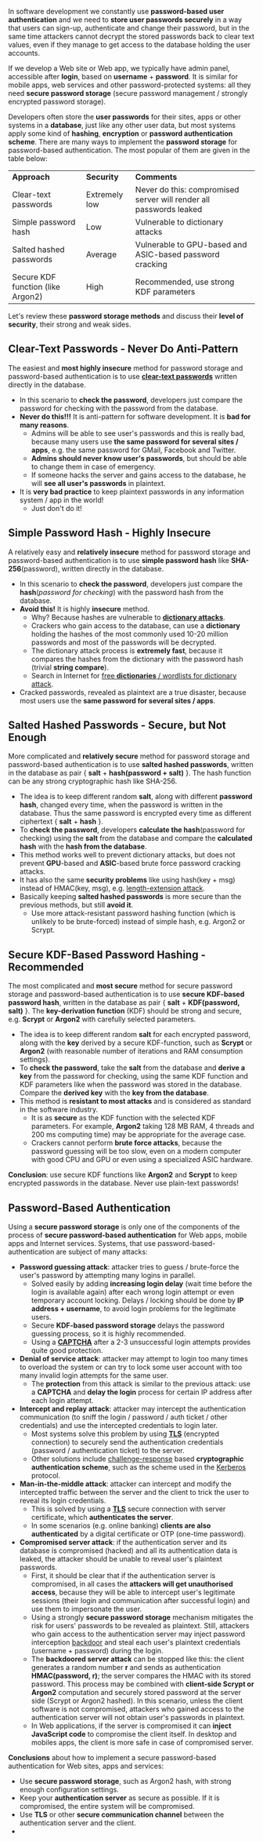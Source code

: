 In software development we constantly use **password-based user authentication** and we need to **store user passwords securely** in a way that users can sign-up, authenticate and change their password, but in the same time attackers cannot decrypt the stored passwords back to clear text values, even if they manage to get access to the database holding the user accounts.

If we develop a Web site or Web app, we typically have admin panel, accessible after **login**, based on **username** + **password**. It is similar for mobile apps, web services and other password-protected systems: all they need **secure password storage** (secure password management / strongly encrypted password storage).

Developers often store the **user passwords** for their sites, apps or other systems in a **database**, just like any other user data, but most systems apply some kind of **hashing**, **encryption** or **password authentication scheme**. There are many ways to implement the **password storage** for password-based authentication. The most popular of them are given in the table below:

|                                   |               |                                                                    |
| --------------------------------- | ------------- | ------------------------------------------------------------------ |
| **Approach**                      | **Security**  | **Comments**                                                       |
| Clear-text passwords              | Extremely low | Never do this: compromised server will render all passwords leaked |
| Simple password hash              | Low           | Vulnerable to dictionary attacks                                   |
| Salted hashed passwords           | Average       | Vulnerable to GPU-based and ASIC-based password cracking           |
| Secure KDF function (like Argon2) | High          | Recommended, use strong KDF parameters                             |

Let's review these **password storage methods** and discuss their **level of security**, their strong and weak sides.

## Clear-Text Passwords - Never Do Anti-Pattern

The easiest and **most highly insecure** method for password storage and password-based authentication is to use [**clear-text passwords**](https://en.wikipedia.org/wiki/Plaintext) written directly in the database.

* In this scenario to **check the password**, developers just compare the password for checking with the password from the database.
* **Never do this!!!** It is anti-pattern for software development. It is **bad for many reasons**.
  * Admins will be able to see user's passwords and this is really bad, because many users use **the same password for several sites / apps**, e.g. the same password for GMail, Facebook and Twitter.
  * **Admins should never know user's passwords**, but should be able to change them in case of emergency.
  * If someone hacks the server and gains access to the database, he will **see all user's passwords** in plaintext.
* It is **very bad practice** to keep plaintext passwords in any information system / app in the world!
  * Just don't do it!

## Simple Password Hash - Highly Insecure

A relatively easy and **relatively insecure** method for password storage and password-based authentication is to use **simple password hash** like **SHA-256**(password), written directly in the database.

* In this scenario to **check the password**, developers just compare the **hash**(_password for checking_) with the password hash from the database.
* **Avoid this!** It is highly **insecure** method.
  * Why? Because hashes are vulnerable to [**dictionary attacks**](https://en.wikipedia.org/wiki/Dictionary\_attack).
  * Crackers who gain access to the database, can use a **dictionary** holding the hashes of the most commonly used 10-20 million passwords and most of the passwords will be decrypted.
  * The dictionary attack process is **extremely fast**, because it compares the hashes from the dictionary with the password hash (trivial **string compare**).
  * Search in Internet for [free **dictionaries** / wordlists for dictionary attack](https://www.google.com/search?q=password+cracking+dictionary+download).
* Cracked passwords, revealed as plaintext are a true disaster, because most users use the **same password for several sites / apps**.

## Salted Hashed Passwords - Secure, but Not Enough

More complicated and **relatively secure** method for password storage and password-based authentication is to use **salted hashed passwords**, written in the database as pair { **salt** + **hash(password + salt)** }. The hash function can be any strong cryptographic hash like SHA-256.

* The idea is to keep different random **salt**, along with different **password hash**, changed every time, when the password is written in the database. Thus the same password is encrypted every time as different ciphertext { **salt** + **hash** }.
* To **check the password**, developers **calculate the hash**(password for checking) using the **salt** from the database and compare the **calculated hash** with the **hash from the database**.
* This method works well to prevent dictionary attacks, but does not prevent **GPU**-based and **ASIC**-based brute force password cracking attacks.
* It has also the same **security problems** like using hash(key + msg) instead of HMAC(key, msg), e.g. [length-extension attack](https://en.wikipedia.org/wiki/Length\_extension\_attack).
* Basically keeping **salted hashed passwords** is more secure than the previous methods, but still **avoid it**.
  * Use more attack-resistant password hashing function (which is unlikely to be brute-forced) instead of simple hash, e.g. Argon2 or Scrypt.

## Secure KDF-Based Password Hashing - Recommended

The most complicated and **most secure** method for secure password storage and password-based authentication is to use **secure KDF-based password hash**, written in the database as pair { **salt** + **KDF(password, salt)** }. The **key-derivation function** (KDF) should be strong and secure, e.g. **Scrypt** or **Argon2** with carefully selected parameters.

* The idea is to keep different random **salt** for each encrypted password, along with the **key** derived by a secure KDF-function, such as **Scrypt** or **Argon2** (with reasonable number of iterations and RAM consumption settings).
* To **check the password**, take the **salt** from the database and **derive a key** from the password for checking, using the same KDF function and KDF parameters like when the password was stored in the database. Compare the **derived key** with the **key from the database**.
* This method is **resistant to most attacks** and is considered as standard in the software industry.
  * It is as **secure** as the KDF function with the selected KDF parameters. For example, **Argon2** taking 128 MB RAM, 4 threads and 200 ms computing time) may be appropriate for the average case.
  * Crackers cannot perform **brute force attacks**, because the password guessing will be too slow, even on a modern computer with good CPU and GPU or even using a specialized ASIC hardware.

**Conclusion**: use secure KDF functions like **Argon2** and **Scrypt** to keep encrypted passwords in the database. Never use plain-text passwords!

## Password-Based Authentication

Using a **secure password storage** is only one of the components of the process of **secure password-based authentication** for Web apps, mobile apps and Internet services. Systems, that use password-based-authentication are subject of many attacks:

* **Password guessing attack**: attacker tries to guess / brute-force the user's password by attempting many logins in parallel.
  * Solved easily by adding **increasing login delay** (wait time before the login is available again) after each wrong login attempt or even temporary account locking. Delays / locking should be done by **IP address + username**, to avoid login problems for the legitimate users.
  * Secure **KDF-based password storage** delays the password guessing process, so it is highly recommended.
  * Using a [**CAPTCHA**](https://en.wikipedia.org/wiki/CAPTCHA) after a 2-3 unsuccessful login attempts provides quite good protection.
* **Denial of service attack**: attacker may attempt to login too many times to overload the system or can try to lock some user account with too many invalid login attempts for the same user.
  * The **protection** from this attack is similar to the previous attack: use a **CAPTCHA** and **delay the login** process for certain IP address after each login attempt.
* **Intercept and replay attack**: attacker may intercept the authentication communication (to sniff the login / password / auth ticket / other credentials) and use the intercepted credentials to login later.
  * Most systems solve this problem by using [**TLS**](https://en.wikipedia.org/wiki/Transport\_Layer\_Security) (encrypted connection) to securely send the authentication credentials (password / authentication ticket) to the server.
  * Other solutions include [challenge-response](https://en.wikipedia.org/wiki/Challenge%E2%80%93response\_authentication) based **cryptographic authentication scheme**, such as the scheme used in the [Kerberos](https://en.wikipedia.org/wiki/Kerberos\_\(protocol\)) protocol.
* **Man-in-the-middle attack**: attacker can intercept and modify the intercepted traffic between the server and the client to trick the user to reveal its login credentials.
  * This is solved by using a [**TLS**](https://en.wikipedia.org/wiki/Transport\_Layer\_Security) secure connection with server certificate, which **authenticates the server**.
  * In some scenarios (e.g. online banking) **clients are also authenticated** by a digital certificate or OTP (one-time password).
* **Compromised server attack**: if the authentication server and its database is compromised (hacked) and all its authentication data is leaked, the attacker should be unable to reveal user's plaintext passwords.
  * First, it should be clear that if the authentication server is compromised, in all cases the **attackers will get unauthorised access**, because they will be able to intercept user's legitimate sessions (their login and communication after successful login) and use them to impersonate the user.
  * Using a strongly **secure password storage** mechanism mitigates the risk for users' passwords to be revealed as plaintext. Still, attackers who gain access to the authentication server may inject password interception [backdoor](https://en.wikipedia.org/wiki/Backdoor\_\(computing\)) and steal each user's plaintext credentials (username + password) during the login.
  * The **backdoored server attack** can be stopped like this: the client generates a random number **r** and sends as authentication **HMAC(password, r)**; the server compares the HMAC with its stored password. This process may be combined with **client-side Scrypt or Argon2** computation and securely stored password at the server side (Scrypt or Argon2 hashed). In this scenario, unless the client software is not compromised, attackers who gained access to the authentication server will not obtain user's passwords in plaintext.
  * In Web applications, if the server is compromised it can **inject JavaScript code** to compromise the client itself. In desktop and mobiles apps, the client is more safe in case of compromised server.

**Conclusions** about how to implement a secure password-based authentication for Web sites, apps and services:

* Use **secure password storage**, such as Argon2 hash, with strong enough configuration settings.
* Keep your **authentication server** as secure as possible. If it is compromised, the entire system will be compromised.
* Use **TLS** or other **secure communication channel** between the authentication server and the client.
* 
